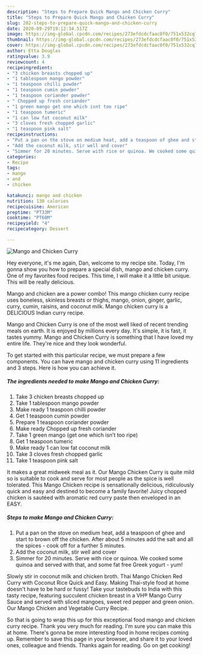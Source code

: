 ```yaml
---
description: "Steps to Prepare Quick Mango and Chicken Curry"
title: "Steps to Prepare Quick Mango and Chicken Curry"
slug: 202-steps-to-prepare-quick-mango-and-chicken-curry
date: 2020-09-29T19:12:34.517Z
image: https://img-global.cpcdn.com/recipes/273efdcdcfaac0f0/751x532cq70/mango-and-chicken-curry-recipe-main-photo.jpg
thumbnail: https://img-global.cpcdn.com/recipes/273efdcdcfaac0f0/751x532cq70/mango-and-chicken-curry-recipe-main-photo.jpg
cover: https://img-global.cpcdn.com/recipes/273efdcdcfaac0f0/751x532cq70/mango-and-chicken-curry-recipe-main-photo.jpg
author: Etta Douglas
ratingvalue: 3.9
reviewcount: 4
recipeingredient:
- "3 chicken breasts chopped up"
- "1 tablespoon mango powder"
- "1 teaspoon chilli powder"
- "1 teaspoon cumin powder"
- "1 teaspoon coriander powder"
- " Chopped up fresh coriander"
- "1 green mango get one which isnt too ripe"
- "1 teaspoon tumeric"
- "1 can low fat coconut milk"
- "3 cloves fresh chopped garlic"
- "1 teaspoon pink salt"
recipeinstructions:
- "Put a pan on the stove on medium heat, add a teaspoon of ghee and start to brown off the chicken. After about 5 minutes add the salt and all the spices - cook off for a further 5 minutes."
- "Add the coconut milk, stir well and cover"
- "Simmer for 20 minutes. Serve with rice or quinoa. We cooked some quinoa and served with that, and some fat free Greek yogurt - yum!"
categories:
- Recipe
tags:
- mango
- and
- chicken

katakunci: mango and chicken 
nutrition: 130 calories
recipecuisine: American
preptime: "PT33M"
cooktime: "PT60M"
recipeyield: "4"
recipecategory: Dessert

---
```



![Mango and Chicken Curry](https://img-global.cpcdn.com/recipes/273efdcdcfaac0f0/751x532cq70/mango-and-chicken-curry-recipe-main-photo.jpg)

Hey everyone, it's me again, Dan, welcome to my recipe site. Today, I'm gonna show you how to prepare a special dish, mango and chicken curry. One of my favorites food recipes. This time, I will make it a little bit unique. This will be really delicious.

Mango and chicken are a power combo! This mango chicken curry recipe uses boneless, skinless breasts or thighs, mango, onion, ginger, garlic, curry, cumin, raisins, and coconut milk. Mango chicken curry is a DELICIOUS Indian curry recipe.

Mango and Chicken Curry is one of the most well liked of recent trending meals on earth. It is enjoyed by millions every day. It's simple, it is fast, it tastes yummy. Mango and Chicken Curry is something that I have loved my entire life. They're nice and they look wonderful.


To get started with this particular recipe, we must prepare a few components. You can have mango and chicken curry using 11 ingredients and 3 steps. Here is how you can achieve it.

<!--inarticleads1-->

##### The ingredients needed to make Mango and Chicken Curry:

1. Take 3 chicken breasts chopped up
1. Take 1 tablespoon mango powder
1. Make ready 1 teaspoon chilli powder
1. Get 1 teaspoon cumin powder
1. Prepare 1 teaspoon coriander powder
1. Make ready  Chopped up fresh coriander
1. Take 1 green mango (get one which isn’t too ripe)
1. Get 1 teaspoon tumeric
1. Make ready 1 can low fat coconut milk
1. Take 3 cloves fresh chopped garlic
1. Take 1 teaspoon pink salt


It makes a great midweek meal as it. Our Mango Chicken Curry is quite mild so is suitable to cook and serve for most people as the spice is well tolerated. This Mango Chicken recipe is sensationally delicious, ridiculously quick and easy and destined to become a family favorite! Juicy chopped chicken is sautéed with aromatic red curry paste then enveloped in an EASY. 

<!--inarticleads2-->

##### Steps to make Mango and Chicken Curry:

1. Put a pan on the stove on medium heat, add a teaspoon of ghee and start to brown off the chicken. After about 5 minutes add the salt and all the spices - cook off for a further 5 minutes.
1. Add the coconut milk, stir well and cover
1. Simmer for 20 minutes. Serve with rice or quinoa. We cooked some quinoa and served with that, and some fat free Greek yogurt - yum!


Slowly stir in coconut milk and chicken broth. Thai Mango Chicken Red Curry with Coconut Rice Quick and Easy. Making Thai-style food at home doesn&#39;t have to be hard or fussy! Take your tastebuds to India with this tasty recipe, featuring succulent chicken breast in a VH® Mango Curry Sauce and served with sliced mangoes, sweet red pepper and green onion. Our Mango Chicken and Vegetable Curry Recipe. 

So that is going to wrap this up for this exceptional food mango and chicken curry recipe. Thank you very much for reading. I'm sure you can make this at home. There's gonna be more interesting food in home recipes coming up. Remember to save this page in your browser, and share it to your loved ones, colleague and friends. Thanks again for reading. Go on get cooking!
